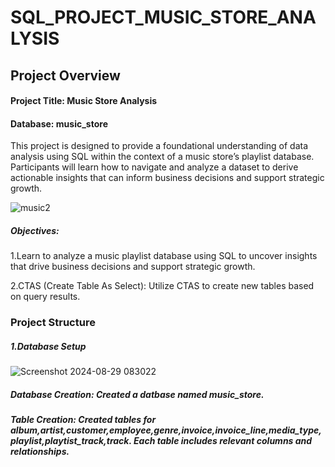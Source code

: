 # SQL_PROJECT_MUSIC_STORE_ANALYSIS
## Project Overview
#### Project Title: Music Store Analysis
#### Database: music_store

This project is designed to provide a foundational understanding of data analysis using SQL within the context of a music store’s playlist database. Participants will learn how to navigate and analyze a dataset to derive actionable insights that can inform business decisions and support strategic growth.

![music2](https://github.com/user-attachments/assets/f11cb983-3438-4b39-89f9-58608ed59b42)



##### Objectives:
1.Learn to analyze a music playlist database using SQL to uncover insights that drive business decisions and support strategic growth.

2.CTAS (Create Table As Select): Utilize CTAS to create new tables based on query results.

### Project Structure

##### 1.Database Setup
![Screenshot 2024-08-29 083022](https://github.com/user-attachments/assets/fcc8e047-39eb-49f8-9596-1f8baba9e1fc)
##### Database Creation: Created a datbase named music_store.
##### Table Creation: Created tables for album,artist,customer,employee,genre,invoice,invoice_line,media_type,playlist,playtist_track,track. Each table includes relevant columns and relationships.
 
